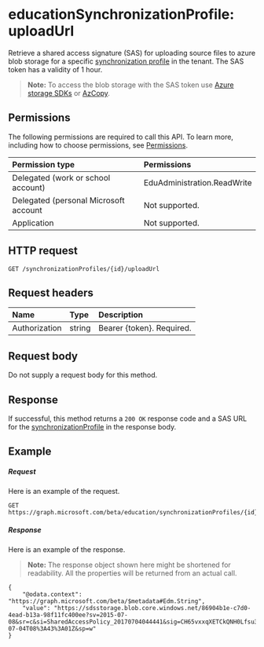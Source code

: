 # educationSynchronizationProfile: uploadUrl

Retrieve a shared access signature (SAS) for uploading source files to azure blob storage for a specific [synchronization profile](../resources/educationsynchronizationprofile.md) in the tenant. The SAS token has a validity of 1 hour.

> **Note:** To access the blob storage with the SAS token use [Azure storage SDKs](https://github.com/search?q=org%3AAzure+azure-storage) or [AzCopy](https://docs.microsoft.com/en-us/azure/storage/storage-use-azcopy).

## Permissions
The following permissions are required to call this API. To learn more, including how to choose permissions, see [Permissions](../../../concepts/permissions_reference.md).

| Permission type | Permissions |
|:-----------|:----------|
| Delegated (work or school account) | EduAdministration.ReadWrite |
|Delegated (personal Microsoft account|Not supported.|
|Application|Not supported.|

## HTTP request
<!-- { "blockType": "ignored" } -->
```http
GET /synchronizationProfiles/{id}/uploadUrl
```

## Request headers
| Name       | Type | Description|
|:-----------|:------|:----------|
| Authorization  | string  | Bearer {token}. Required.  |

## Request body
Do not supply a request body for this method.
## Response
If successful, this method returns a `200 OK` response code and a SAS URL for the [synchronizationProfile](../resources/educationsynchronizationprofile.md) in the response body.

## Example
##### Request
Here is an example of the request.
<!-- {
  "blockType": "request",
  "name": "get_synchronizationProfile_uploadurl"
}-->
```http
GET https://graph.microsoft.com/beta/education/synchronizationProfiles/{id}/uploadUrl
```

##### Response
Here is an example of the response. 

>**Note:** The response object shown here might be shortened for readability. All the properties will be returned from an actual call.

<!-- {
  "blockType": "response",
  "@odata.type": "Edm.String",
} -->
```http
{
    "@odata.context": "https://graph.microsoft.com/beta/$metadata#Edm.String",
    "value": "https://sdsstorage.blob.core.windows.net/86904b1e-c7d0-4ead-b13a-98f11fc400ee?sv=2015-07-08&sr=c&si=SharedAccessPolicy_20170704044441&sig=CH65vxxqXETCkQNH0Lfsu31cUo0s0XcEEo0OE2YiL6Q%3D&se=2017-07-04T08%3A43%3A01Z&sp=w"
}
```